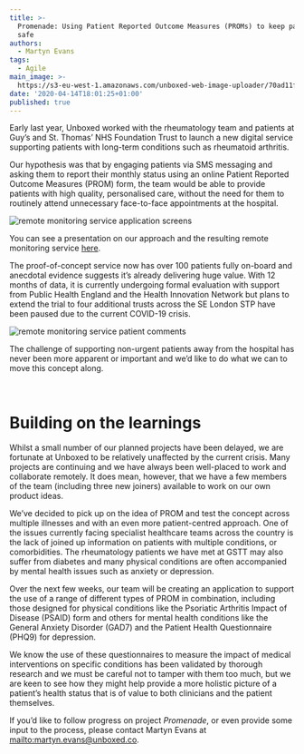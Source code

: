 ```yaml
---
title: >-
  Promenade: Using Patient Reported Outcome Measures (PROMs) to keep patients
  safe
authors:
  - Martyn Evans
tags:
  - Agile
main_image: >-
  https://s3-eu-west-1.amazonaws.com/unboxed-web-image-uploader/70ad11f4422bec797b0dfb9b4fed3fb7.png
date: '2020-04-14T18:01:25+01:00'
published: true
---
```

Early last year, Unboxed worked with the rheumatology team and patients at Guy’s and St. Thomas’ NHS Foundation Trust to launch a new digital service supporting patients with long-term conditions such as rheumatoid arthritis.

Our hypothesis was that by engaging patients via SMS messaging and asking them to report their monthly status using an online Patient Reported Outcome Measures (PROM) form, the team would be able to provide patients with high quality, personalised care, without the need for them to routinely attend unnecessary face-to-face appointments at the hospital.

![remote monitoring service application screens](https://s3-eu-west-1.amazonaws.com/unboxed-web-image-uploader/71720a34f80abbaf5b8cb92dd1902380.png)

You can see a presentation on our approach and the resulting remote monitoring service [here](http://bit.ly/Minimum-Viable-NHS-Service).

The proof-of-concept service now has over 100 patients fully on-board and anecdotal evidence suggests it’s already delivering huge value. With 12 months of data, it is currently undergoing formal evaluation with support from Public Health England and the Health Innovation Network but plans to extend the trial to four additional trusts across the SE London STP have been paused due to the current COVID-19 crisis.

![remote monitoring service patient comments](https://s3-eu-west-1.amazonaws.com/unboxed-web-image-uploader/742ae654c2a417fa79640d87116e54b0.png)

The challenge of supporting non-urgent patients away from the hospital has never been more apparent or important and we’d like to do what we can to move this concept along.

<br/>

# Building on the learnings

Whilst a small number of our planned projects have been delayed, we are fortunate at Unboxed to be relatively unaffected by the current crisis. Many projects are continuing and we have always been well-placed to work and collaborate remotely. It does mean, however, that we have a few members of the team (including three new joiners) available to work on our own product ideas.

We’ve decided to pick up on the idea of PROM and test the concept across multiple illnesses and with an even more patient-centred approach. One of the issues currently facing specialist healthcare teams across the country is the lack of joined up information on patients with multiple conditions, or comorbidities. The rheumatology patients we have met at GSTT may also suffer from diabetes and many physical conditions are often accompanied by mental health issues such as anxiety or depression.

Over the next few weeks, our team will be creating an application to support the use of a range of different types of PROM in combination, including those designed for physical conditions like the Psoriatic Arthritis Impact of Disease (PSAID) form and others for mental health conditions like the General Anxiety Disorder (GAD7) and the Patient Health Questionnaire (PHQ9) for depression. 

We know the use of these questionnaires to measure the impact of medical interventions on specific conditions has been validated by thorough research and we must be careful not to tamper with them too much, but we are keen to see how they might help provide a more holistic picture of a patient’s health status that is of value to both clinicians and the patient themselves.

If you’d like to follow progress on project <i>Promenade</i>, or even provide some input to the process, please contact Martyn Evans at <mailto:martyn.evans@unboxed.co>.
